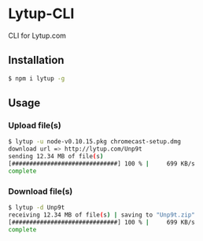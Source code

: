 # Lytup-CLI #
CLI for Lytup.com

## Installation
```sh
$ npm i lytup -g
```

## Usage

### Upload file(s)
```sh
$ lytup -u node-v0.10.15.pkg chromecast-setup.dmg
download url => http://lytup.com/Unp9t
sending 12.34 MB of file(s)
[##############################] 100 % |     699 KB/s
complete
```


### Download file(s)
```sh
$ lytup -d Unp9t
receiving 12.34 MB of file(s) | saving to "Unp9t.zip"
[##############################] 100 % |     699 KB/s
complete
```
